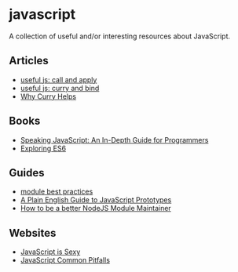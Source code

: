 # javascript

A collection of useful and/or interesting resources about JavaScript.

## Articles

- [useful js: call and
  apply](http://phuu.net/2012/11/02/javascript-function-call-and-function-apply.html)
- [useful js: curry and
  bind](http://phuu.net/2012/11/02/javascript-function-call-and-function-apply.html)
- [Why Curry Helps](http://hughfdjackson.com/javascript/why-curry-helps/)

## Books

- [Speaking JavaScript: An In-Depth Guide for
  Programmers](http://speakingjs.com/)
- [Exploring ES6](https://leanpub.com/exploring-es6/read)

## Guides

- [module best practices](https://github.com/mattdesl/module-best-practices)
- [A Plain English Guide to JavaScript
  Prototypes](http://sporto.github.io/blog/2013/02/22/a-plain-english-guide-to-javascript-prototypes/)
- [How to be a better NodeJS Module
  Maintainer](http://danhough.com/blog/nodejs-maintainer/)

## Websites

- [JavaScript is Sexy](http://javascriptissexy.com/)
- [JavaScript Common Pitfalls](http://nrn.io/view/javascript-common-pitfalls)
